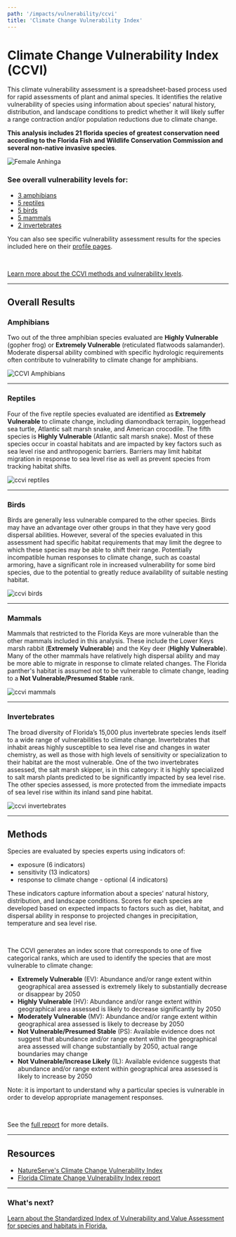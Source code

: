 ```yaml
---
path: '/impacts/vulnerability/ccvi'
title: 'Climate Change Vulnerability Index'
---
```


# Climate Change Vulnerability Index (CCVI)

This climate vulnerability assessment is a spreadsheet-based process used for rapid assessments of plant and animal species. It identifies the relative vulnerability of species using information about species' natural history, distribution, and landscape conditions to predict whether it will likely suffer a range contraction and/or population reductions due to climate change.

**This analysis includes 21 florida species of greatest conservation need according to the Florida Fish and Wildlife Conservation Commission and several non-native invasive species**.

<!-- https://www.flickr.com/photos/bigcypressnps/32325667564/ -->

![Female Anhinga](32325667564_a4fbe9f4af_k.jpg 'Female Anhinga, Big Cypress National Preserve.  Photo: NPS.')

### See overall vulnerability levels for:

- [3 amphibians](#Amphibians)
- [5 reptiles](#Reptiles)
- [5 birds](#Birds)
- [5 mammals](#Mammals)
- [2 invertebrates](#Invertebrates)

You can also see specific vulnerability assessment results for the species included here on their [profile pages](/species).

<br />

[Learn more about the CCVI methods and vulnerability levels](#Methods).

<hr id="Amphibians"></hr>

## Overall Results

### Amphibians

Two out of the three amphibian species evaluated are **Highly Vulnerable** (gopher frog) or **Extremely Vulnerable** (reticulated flatwoods salamander). Moderate dispersal ability combined with specific hydrologic requirements often contribute to vulnerability to climate change for amphibians.

![CCVI Amphibians](vulnerability-ccvi-amphibians.svg 'Figure 1: CCVI results for amphibian species.')

<hr id="Reptiles"></hr>

### Reptiles

Four of the five reptile species evaluated are identified as **Extremely Vulnerable** to climate change, including diamondback terrapin, loggerhead sea turtle, Atlantic salt marsh snake, and American crocodile. The fifth species is **Highly Vulnerable** (Atlantic salt marsh snake). Most of these species occur in coastal habitats and are impacted by key factors such as sea level rise and anthropogenic barriers. Barriers may limit habitat migration in response to sea level rise as well as prevent species from tracking habitat shifts.

![ccvi reptiles](vulnerability-ccvi-reptiles.svg 'Figure 2: CCVI results for reptile species.')

<hr id="Birds"></hr>

### Birds

Birds are generally less vulnerable compared to the other species. Birds may have an advantage over other groups in that they have very good dispersal abilities. However, several of the species evaluated in this assessment had specific habitat requirements that may limit the degree to which these species may be able to shift their range. Potentially incompatible human responses to climate change, such as coastal armoring, have a significant role in increased vulnerability for some bird species, due to the potential to greatly reduce availability of suitable nesting habitat.

![ccvi birds](vulnerability-ccvi-birds.svg 'Figure 3: CCVI results for birds species.')

<hr id="Mammals"></hr>

### Mammals

Mammals that restricted to the Florida Keys are more vulnerable than the other mammals included in this analysis. These include the Lower Keys marsh rabbit (**Extremely Vulnerable**) and the Key deer (**Highly Vulnerable**). Many of the other mammals have relatively high dispersal ability and may be more able to migrate in response to climate related changes. The Florida panther's habitat is assumed not to be vulnerable to climate change, leading to a **Not Vulnerable/Presumed Stable** rank.

![ccvi mammals](vulnerability-ccvi-mammals.svg 'Figure 4: CCVI results for mammals species.')

<hr id="Invertebrates"></hr>

### Invertebrates

The broad diversity of Florida’s 15,000 plus invertebrate species lends itself to a wide range of vulnerabilities to climate change. Invertebrates that inhabit areas highly susceptible to sea level rise and changes in water chemistry, as well as those with high levels of sensitivity or specialization to their habitat are the most vulnerable. One of the two invertebrates assessed, the salt marsh skipper, is in this category: it is highly specialized to salt marsh plants predicted to be significantly impacted by sea level rise. The other species assessed, is more protected from the immediate impacts of sea level rise within its inland sand pine habitat.

![ccvi invertebrates](vulnerability-ccvi-invertebrates.svg 'Figure 5: CCVI results for invertebrate species.')

<hr id="Methods"></hr>

## Methods

Species are evaluated by species experts using indicators of:

- exposure (6 indicators)
- sensitivity (13 indicators)
- response to climate change - optional (4 indicators)

These indicators capture information about a species' natural history, distribution, and landscape conditions. Scores for each species are developed based on expected impacts to factors such as diet, habitat, and dispersal ability in response to projected changes in precipitation, temperature and sea level rise.

<br/>

The CCVI generates an index score that corresponds to one of five categorical ranks, which are used to identify the species that are most vulnerable to climate change:

- **Extremely Vulnerable** (EV): Abundance and/or range extent within geographical area assessed is extremely likely to substantially decrease or disappear by 2050
- **Highly Vulnerable** (HV): Abundance and/or range extent within geographical area assessed is likely to decrease significantly by 2050
- **Moderately Vulnerable** (MV): Abundance and/or range extent within geographical area assessed is likely to decrease by 2050
- **Not Vulnerable/Presumed Stable** (PS): Available evidence does not suggest that abundance and/or range extent within the geographical area assessed will change substantially by 2050, actual range boundaries may change
- **Not Vulnerable/Increase Likely** (IL): Available evidence suggests that abundance and/or range extent within geographical area assessed is likely to increase by 2050

Note: it is important to understand why a particular species is vulnerable in order to develop appropriate management responses.

<br />

See the [full report](http://www.myfwc.com/media/1770251/DOW-FL-VulnerabilityReport.pdf) for more details.

---

## Resources

- [NatureServe's Climate Change Vulnerability Index](/impacts/resources#CCVI)
- [Florida Climate Change Vulnerability Index report](http://www.myfwc.com/media/1770251/DOW-FL-VulnerabilityReport.pdf)

<hr class="divider" />

### What's next?

[Learn about the Standardized Index of Vulnerability and Value Assessment for species and habitats in Florida.](/impacts/vulnerability/sivva)
